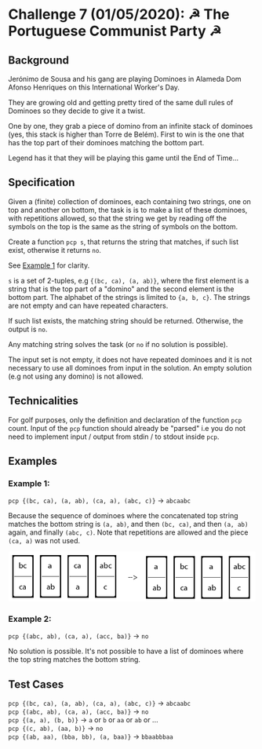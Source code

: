 # Challenge 7 (01/05/2020): ☭ The Portuguese Communist Party ☭

## Background

Jerónimo de Sousa and his gang are playing Dominoes in Alameda Dom Afonso
Henriques on this International Worker's Day.

They are growing old and getting pretty tired of the same dull rules of Dominoes
so they decide to give it a twist.

One by one, they grab a piece of domino from an infinite stack of dominoes (yes,
this stack is higher than Torre de Belém). First to win is the one that has the
top part of their dominoes matching the bottom part.

Legend has it that they will be playing this game until the End of Time...

## Specification

Given a (finite) collection of dominoes, each containing two strings, one on top
and another on bottom, the task is is to make a list of these dominoes, with
repetitions allowed, so that the string we get by reading off the symbols on the
top is the same as the string of symbols on the bottom.

Create a function `pcp s`, that returns the string that matches, if such list
exist, otherwise it returns `no`.

See [Example 1](#example-1) for clarity.

`s` is a set of 2-tuples, e.g `{(bc, ca), (a, ab)}`, where the first element is
a string that is the top part of a "domino" and the second element is the bottom
part. The alphabet of the strings is limited to `{a, b, c}`. The strings are not
empty and can have repeated characters.

If such list exists, the matching string should be returned. Otherwise, the
output is `no`.

Any matching string solves the task (or `no` if no solution is possible).

The input set is not empty, it does not have repeated dominoes and it is not
necessary to use all dominoes from input in the solution. An empty solution (e.g
not using any domino) is not allowed.

## Technicalities

For golf purposes, only the definition and declaration of the function `pcp`
count. Input of the `pcp` function should already be "parsed" i.e you do not
need to implement input / output from stdin / to stdout inside `pcp`.

## Examples

### Example 1:

`pcp {(bc, ca), (a, ab), (ca, a), (abc, c)}` -> `abcaabc`

Because the sequence of dominoes where the concatenated top string matches the
bottom string is `(a, ab)`, and then `(bc, ca)`, and then `(a, ab)` again, and
finally `(abc, c)`. Note that repetitions are allowed and the piece `(ca, a)`
was not used.

![dominoes1](data/day7/dominoes1.png)

### Example 2:

`pcp {(abc, ab), (ca, a), (acc, ba)}` -> `no`

No solution is possible. It's not possible to have a list of dominoes where the
top string matches the bottom string.

## Test Cases

`pcp {(bc, ca), (a, ab), (ca, a), (abc, c)}` -> `abcaabc`  
`pcp {(abc, ab), (ca, a), (acc, ba)}` -> `no`  
`pcp {(a, a), (b, b)}` -> `a` or `b` or `aa` or `ab` or ...  
`pcp {(c, ab), (aa, b)}` -> `no`  
`pcp {(ab, aa), (bba, bb), (a, baa)}` -> `bbaabbbaa`
